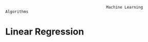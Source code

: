                                                 Machine Learning Algorithms
                                               
                                               
# Linear Regression



                                               
